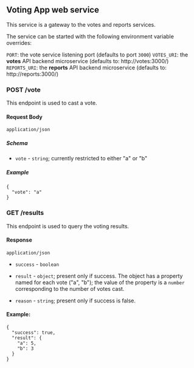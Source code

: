 ## Voting App web service

This service is a gateway to the votes and reports services.

The service can be started with the following environment variable overrides:

`PORT`: the vote service listening port (defaults to port `3000`)
`VOTES_URI`: the **votes** API backend microservice (defaults to: http://votes:3000/)
`REPORTS_URI`: the **reports** API backend microservice (defaults to: http://reports:3000/)

### POST /vote

This endpoint is used to cast a vote.

#### Request Body

`application/json`

##### Schema

* `vote` - `string`; currently restricted to either "a" or "b"

##### Example

```
{
  "vote": "a"
}
```

### GET /results

This endpoint is used to query the voting results.

#### Response

`application/json`

* `success` - `boolean`

* `result` - `object`; present only if success. The object has a property named for each vote ("a", "b"); the value of the property is a `number` corresponding to the number of votes cast.

* `reason` - `string`; present only if success is false.

#### Example:

```
{
  "success": true,
  "result": {
    "a": 5,
    "b": 3
  }
}
```
